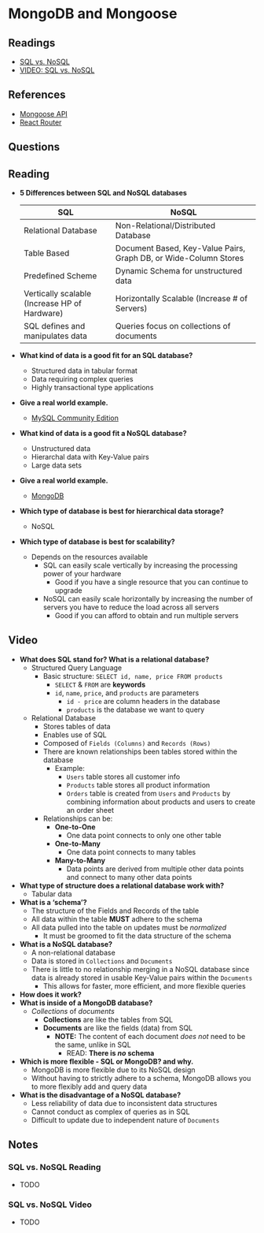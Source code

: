 # MongoDB and Mongoose

## Readings

* [SQL vs. NoSQL](https://www.thegeekstuff.com/2014/01/sql-vs-nosql-db/?utm_source=tuicool)
* [VIDEO: SQL vs. NoSQL](https://www.youtube.com/watch?v=ZS_kXvOeQ5Y)

## References

* [Mongoose API](https://mongoosejs.com/docs/api.html#Model)
* [React Router](https://reactrouter.com/web/api/BrowserRouter)

## Questions

## Reading

* **5 Differences between SQL and NoSQL databases**

  | **SQL** | **NoSQL** |
  | --- | --- |
  | Relational Database| Non-Relational/Distributed Database |
  | Table Based| Document Based, Key-Value Pairs, Graph DB, or Wide-Column Stores |
  | Predefined Scheme| Dynamic Schema for unstructured data |
  | Vertically scalable (Increase HP of Hardware) | Horizontally Scalable (Increase # of Servers) |
  | SQL defines and manipulates data| Queries focus on collections of documents|

* **What kind of data is a good fit for an SQL database?**
  * Structured data in tabular format
  * Data requiring complex queries
  * Highly transactional type applications
* **Give a real world example.**
  * [MySQL Community Edition](https://www.thegeekstuff.com/2008/07/howto-install-mysql-on-linux/)
* **What kind of data is a good fit a NoSQL database?**
  * Unstructured data
  * Hierarchal data with Key-Value pairs
  * Large data sets
* **Give a real world example.**
  * [MongoDB](https://www.thegeekstuff.com/2013/01/install-mongodb/)
* **Which type of database is best for hierarchical data storage?**
  * NoSQL
* **Which type of database is best for scalability?**
  * Depends on the resources available
    * SQL can easily scale vertically by increasing the processing power of your hardware
      * Good if you have a single resource that you can continue to upgrade
    * NoSQL can easily scale horizontally by increasing the number of servers you have to reduce the load across all servers
      * Good if you can afford to obtain and run multiple servers

## Video

* **What does SQL stand for?
What is a relational database?**
  * Structured Query Language
    * Basic structure: `SELECT id, name, price FROM products`
      * `SELECT` & `FROM` are **keywords**
      * `id`, `name`, `price`, and `products` are parameters
        * `id - price` are column headers in the database
        * `products` is the database we want to query
  * Relational Database
    * Stores tables of data
    * Enables use of SQL
    * Composed of `Fields (Columns)` and `Records (Rows)`
    * There are known relationships been tables stored within the database
      * Example:
        * `Users` table stores all customer info
        * `Products` table stores all product information
        * `Orders` table is created from `Users` and `Products` by combining information about products and users to create an order sheet
    * Relationships can be:
      * **One-to-One**
        * One data point connects to only one other table
      * **One-to-Many**
        * One data point connects to many tables
      * **Many-to-Many**
        * Data points are derived from multiple other data points and connect to many other data points
* **What type of structure does a relational database work with?**
  * Tabular data
* **What is a ‘schema’?**
  * The structure of the Fields and Records of the table
  * All data within the table **MUST** adhere to the schema
  * All data pulled into the table on updates must be *normalized*
    * It must be groomed to fit the data structure of the schema
* **What is a NoSQL database?**
  * A non-relational database
  * Data is stored in `Collections` and `Documents`
  * There is little to no relationship merging in a NoSQL database since data is already stored in usable Key-Value pairs within the `Documents`
    * This allows for faster, more efficient, and more flexible queries
* **How does it work?**
* **What is inside of a MongoDB database?**
  * *Collections* of *documents*
    * **Collections** are like the tables from SQL
    * **Documents** are like the fields (data) from SQL
      * **NOTE:** The content of each document *does not* need to be the same, unlike in SQL
        * READ: **There is *no* schema**
* **Which is more flexible - SQL or MongoDB? and why.**
  * MongoDB is more flexible due to its NoSQL design
  * Without having to strictly adhere to a schema, MongoDB allows you to more flexibly add and query data
* **What is the disadvantage of a NoSQL database?**
  * Less reliability of data due to inconsistent data structures
  * Cannot conduct as complex of queries as in SQL
  * Difficult to update due to independent nature of `Documents`

## Notes

### SQL vs. NoSQL Reading

* TODO

### SQL vs. NoSQL Video

* TODO
